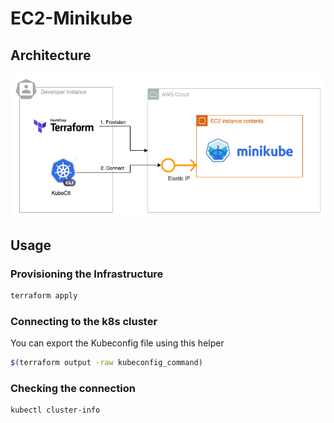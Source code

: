 # EC2-Minikube

## Architecture

![Architecture](images/architecture.drawio.png)

## Usage

### Provisioning the Infrastructure

```bash
terraform apply
```

### Connecting to the k8s cluster

You can export the Kubeconfig file using this helper
```bash
$(terraform output -raw kubeconfig_command)
```

### Checking the connection

```bash
kubectl cluster-info
```
